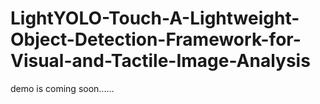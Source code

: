 # LightYOLO-Touch-A-Lightweight-Object-Detection-Framework-for-Visual-and-Tactile-Image-Analysis


demo is coming soon......
